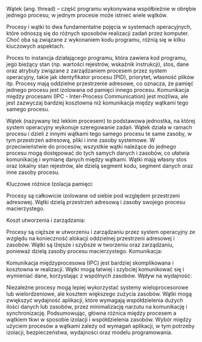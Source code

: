 Wątek (ang. thread) – część programu wykonywana współbieżnie w obrębie jednego procesu; w jednym procesie może istnieć wiele wątków.


Procesy i wątki to dwa fundamentalne pojęcia w systemach operacyjnych, które odnoszą się do różnych sposobów realizacji zadań przez komputer. Choć oba są związane z wykonaniem kodu programu, różnią się w kilku kluczowych aspektach.

Proces
to instancja działającego programu, która zawiera kod programu, jego bieżący stan (np. wartości rejestrów, wskaźnik instrukcji), stos, dane oraz atrybuty związane z zarządzaniem procesem przez system operacyjny, takie jak identyfikator procesu (PID), priorytet, własność plików itp. Procesy mają oddzielne przestrzenie adresowe, co oznacza, że pamięć jednego procesu jest izolowana od pamięci innego procesu. Komunikacja między procesami (IPC - Inter-Process Communication) jest możliwa, ale jest zazwyczaj bardziej kosztowna niż komunikacja między wątkami tego samego procesu.

Wątek
(nazywany też lekkim procesem) to podstawowa jednostka, na której system operacyjny wykonuje szeregowanie zadań. Wątek działa w ramach procesu i dzieli z innymi wątkami tego samego procesu te same zasoby, w tym przestrzeń adresową, pliki i inne zasoby systemowe. W przeciwieństwie do procesów, wszystkie wątki należące do jednego procesu mogą dostępować do tych samych danych i zasobów, co ułatwia komunikację i wymianę danych między wątkami. Wątki mają własny stos oraz lokalny stan rejestrów, ale dzielą segment kodu, segment danych oraz inne zasoby procesu.

Kluczowe różnice
Izolacja pamięci:

Procesy są całkowicie izolowane od siebie pod względem przestrzeni adresowej.
Wątki dzielą przestrzeń adresową i zasoby swojego procesu macierzystego.

Koszt utworzenia i zarządzania:

Procesy są cięższe w utworzeniu i zarządzaniu przez system operacyjny ze względu na konieczność alokacji oddzielnej przestrzeni adresowej i zasobów.
Wątki są lżejsze i szybsze w tworzeniu oraz zarządzaniu, ponieważ dzielą zasoby procesu macierzystego.
Komunikacja:

Komunikacja międzyprocesowa (IPC) jest bardziej skomplikowana i kosztowna w realizacji.
Wątki mogą łatwiej i szybciej komunikować się i wymieniać dane, korzystając z wspólnych zasobów.
Wpływ na wydajność:

Niezależne procesy mogą lepiej wykorzystać systemy wieloprocesorowe lub wielordzeniowe, ale kosztem większego zużycia zasobów.
Wątki mogą zwiększyć wydajność aplikacji, które wymagają współdzielenia dużych ilości danych lub zasobów, przez minimalizację narzutu na komunikację i synchronizację.
Podsumowując, główna różnica między procesem a wątkiem tkwi w sposobie izolacji i współdzielenia zasobów. Wybór między użyciem procesów a wątkami zależy od wymagań aplikacji, w tym potrzeby izolacji, bezpieczeństwa, wydajności oraz modelu programowania.